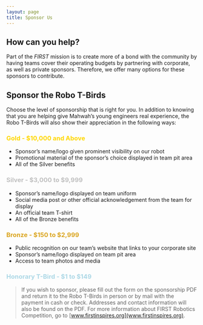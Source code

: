 ```yaml
---
layout: page
title: Sponsor Us
---
```


## How can you help?

Part of the *FIRST* mission is to create more of a bond with the community by having teams cover their operating budgets by partnering with corporate, as well as private sponsors. Therefore, we offer many options for these sponsors to contribute.

## Sponsor the Robo T-Birds

Choose the level of sponsorship that is right for you. In addition to knowing that you are helping give Mahwah’s young engineers real experience, the Robo T-Birds will also show their appreciation in the following ways:

<h3 style="color: gold;">Gold - $10,000 and Above</h3>

- Sponsor’s name/logo given prominent visibility on our robot
- Promotional material of the sponsor’s choice displayed in team pit area
- All of the Silver benefits

<h3 style="color: silver;">Silver - $3,000 to $9,999</h3>

- Sponsor’s name/logo displayed on team uniform
- Social media post or other official acknowledgement from the team for display
- An official team T-shirt
- All of the Bronze benefits

<h3 style="color: goldenrod;">Bronze - $150 to $2,999</h3>

- Public recognition on our team’s website that links to your corporate site
- Sponsor’s name/logo displayed on team pit area
- Access to team photos and media

<h3 style="color: lightblue;">Honorary T-Bird - $1 to $149</h3>

> If you wish to sponsor, please fill out the form on the sponsorship PDF and return it to the Robo T-Birds in person or by mail with the payment in cash or check. Addresses and contact information will also be found on the PDF. For more information about FIRST Robotics Competition, go to [www.firstinspires.org](www.firstinspires.org).
